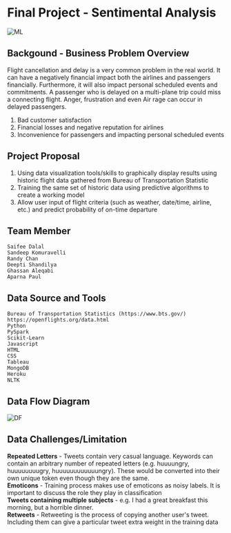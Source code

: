 # Final Project - Sentimental Analysis
![ML](https://user-images.githubusercontent.com/37318055/48816762-0f2e9600-ed09-11e8-8472-6cb9aff2e7a8.jpg)

## Backgound - Business Problem Overview
Flight cancellation and delay is a very common problem in the real world. It can have a negatively financial impact both the airlines and passengers financially. Furthermore, it will also impact personal scheduled events and commitments. A passenger who is delayed on a multi-plane trip could miss a connecting flight. Anger, frustration and even Air rage can occur in delayed passengers.
1) Bad customer satisfaction
2) Financial losses and negative reputation for airlines
3) Inconvenience for passengers and impacting personal scheduled events


## Project Proposal
1) Using data visualization tools/skills to graphically display results using historic flight data gathered from Bureau of Transportation Statistic
2) Training the same set of historic data using predictive algorithms to create a working model
3) Allow user input of flight criteria (such as weather, date/time, airline, etc.) and predict probability of on-time departure

## Team Member
    Saifee Dalal
    Sandeep Komuravelli
    Randy Chan
    Deepti Shandilya
    Ghassan Aleqabi
    Aparna Paul


## Data Source and Tools
    Bureau of Transportation Statistics (https://www.bts.gov/)
    https://openflights.org/data.html
    Python
    PySpark
    Scikit-Learn
    Javascript 
    HTML
    CSS
    Tableau
    MongoDB
    Heroku
    NLTK


## Data Flow Diagram
![DF](https://user-images.githubusercontent.com/37318055/49124828-7a391900-f283-11e8-8a91-46eb0bccb659.PNG)


## Data Challenges/Limitation
<b>Repeated Letters</b> - Tweets contain very casual language. Keywords can contain an arbitrary number of repeated letters (e.g. huuuungry, huuuuuuuugry, huuuuuuuuuuuungry). These would be converted into their own unique token even though they are the same.<br>
<b>Emoticons</b> - Training process makes use of emoticons as noisy labels. It is important to discuss the role they play in classification<br>
<b>Tweets containing multiple subjects</b> - e.g. I had a great breakfast this morning, but a horrible dinner.<br>
<b>Retweets</b> - Retweeting is the process of copying another user's tweet. Including them can give a particular tweet extra weight in the training data

